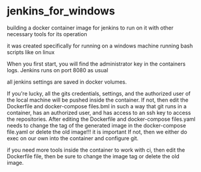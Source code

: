 # jenkins_for_windows
building a docker container image for jenkins to run on it with other necessary tools for its operation

it was created specifically for running on a windows machine running bash scripts like on linux

When you first start, you will find the administrator key in the containers logs.
Jenkins runs on port 8080 as usual

all jenkins settings are saved in docker volumes.

If you're lucky, all the gits credentials, settings, and the authorized user of the local machine will be pushed inside the container.
If not, then edit the Dockerfile and docker-compose files.bml in such a way that git runs in a container, has an authorized user, and has access to an ssh key to access the repositories.
After editing the Dockerfile and docker-compose files.yaml needs to change the tag of the generated image in the docker-compose file.yaml or delete the old image!!! it is important
If not, then we either do exec on our own into the container and configure git.

if you need more tools inside the container to work with ci, then edit the Dockerfile file, then be sure to change the image tag or delete the old image.